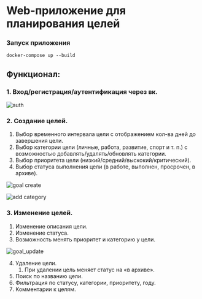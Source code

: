 # Web-приложение для планирования целей

### Запуск приложения

    docker-compose up --build

## Функционал:

### 1. Вход/регистрация/аутентификация через вк.

![auth](https://github.com/gmoroz/todolist/blob/master/readme_files/auth.gif)

### 2. Создание целей.

1.  Выбор временного интервала цели с отображением кол-ва дней до завершения цели.
2.  Выбор категории цели (личные, работа, развитие, спорт и т. п.) с возможностью добавлять/удалять/обновлять категории.
3.  Выбор приоритета цели (низкий/средний/выскокий/критический).
4.  Выбор статуса выполнения цели (в работе, выполнен, просрочен, в архиве).

![goal create](https://github.com/gmoroz/todolist/blob/master/readme_files/goal_create.gif)

![add category](https://github.com/gmoroz/todolist/blob/master/readme_files/add_category.gif)

### 3. Изменение целей.

1.  Изменение описания цели.
2.  Изменение статуса.
3.  Возможность менять приоритет и категорию у цели.

![goal_update](https://github.com/gmoroz/todolist/blob/master/readme_files/goal_update.gif)

4.  Удаление цели.
    1.  При удалении цель меняет статус на «в архиве».
5.  Поиск по названию цели.
6.  Фильтрация по статусу, категории, приоритету, году.
7.  Комментарии к целям.
